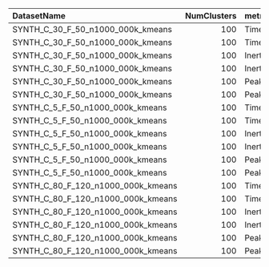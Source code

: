 | DatasetName                        |   NumClusters | metric   | baseline   | compare_suite   |   baseline_value |   compare_value |      Rel |   Improvement_% |   n_pairs |
|:-----------------------------------|--------------:|:---------|:-----------|:----------------|-----------------:|----------------:|---------:|----------------:|----------:|
| SYNTH_C_30_F_50_n1000_000k_kmeans  |           100 | Time     | Double     | MiniBatch+Full  |     28.2894      |    18.5911      | 0.657175 |       34.2825   |        32 |
| SYNTH_C_30_F_50_n1000_000k_kmeans  |           100 | Time     | Single     | MiniBatch+Full  |     17.9333      |    18.5911      | 1.03668  |       -3.6683   |        32 |
| SYNTH_C_30_F_50_n1000_000k_kmeans  |           100 | Inertia  | Double     | MiniBatch+Full  |      4.88372e+07 |     4.89303e+07 | 1.00191  |       -0.190634 |        32 |
| SYNTH_C_30_F_50_n1000_000k_kmeans  |           100 | Inertia  | Single     | MiniBatch+Full  |      4.19893e+07 |     4.89303e+07 | 1.1653   |      -16.5305   |        32 |
| SYNTH_C_30_F_50_n1000_000k_kmeans  |           100 | PeakMB   | Double     | MiniBatch+Full  |    400           |   190.773       | 0.476933 |       52.3067   |        32 |
| SYNTH_C_30_F_50_n1000_000k_kmeans  |           100 | PeakMB   | Single     | MiniBatch+Full  |    200           |   190.773       | 0.953865 |        4.61349  |        32 |
| SYNTH_C_5_F_50_n1000_000k_kmeans   |           100 | Time     | Double     | MiniBatch+Full  |     27.8057      |    22.1892      | 0.79801  |       20.199    |        32 |
| SYNTH_C_5_F_50_n1000_000k_kmeans   |           100 | Time     | Single     | MiniBatch+Full  |     17.2322      |    22.1892      | 1.28766  |      -28.7662   |        32 |
| SYNTH_C_5_F_50_n1000_000k_kmeans   |           100 | Inertia  | Double     | MiniBatch+Full  |      4.62094e+07 |     4.6417e+07  | 1.00449  |       -0.449202 |        32 |
| SYNTH_C_5_F_50_n1000_000k_kmeans   |           100 | Inertia  | Single     | MiniBatch+Full  |      3.98072e+07 |     4.6417e+07  | 1.16605  |      -16.6045   |        32 |
| SYNTH_C_5_F_50_n1000_000k_kmeans   |           100 | PeakMB   | Double     | MiniBatch+Full  |    400           |   190.773       | 0.476933 |       52.3067   |        32 |
| SYNTH_C_5_F_50_n1000_000k_kmeans   |           100 | PeakMB   | Single     | MiniBatch+Full  |    200           |   190.773       | 0.953865 |        4.61349  |        32 |
| SYNTH_C_80_F_120_n1000_000k_kmeans |           100 | Time     | Double     | MiniBatch+Full  |     64.0649      |    27.7378      | 0.432964 |       56.7036   |        32 |
| SYNTH_C_80_F_120_n1000_000k_kmeans |           100 | Time     | Single     | MiniBatch+Full  |     40.4849      |    27.7378      | 0.685138 |       31.4862   |        32 |
| SYNTH_C_80_F_120_n1000_000k_kmeans |           100 | Inertia  | Double     | MiniBatch+Full  |      4.44377e+08 |     2.81457e+08 | 0.633375 |       36.6625   |        32 |
| SYNTH_C_80_F_120_n1000_000k_kmeans |           100 | Inertia  | Single     | MiniBatch+Full  |      3.4656e+08  |     2.81457e+08 | 0.812146 |       18.7854   |        32 |
| SYNTH_C_80_F_120_n1000_000k_kmeans |           100 | PeakMB   | Double     | MiniBatch+Full  |    960           |   457.855       | 0.476933 |       52.3067   |        32 |
| SYNTH_C_80_F_120_n1000_000k_kmeans |           100 | PeakMB   | Single     | MiniBatch+Full  |    480           |   457.855       | 0.953865 |        4.61349  |        32 |